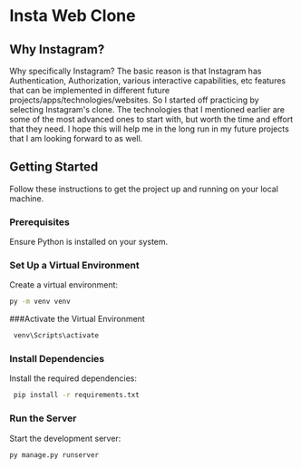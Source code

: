 # Insta Web Clone


## Why Instagram?

Why specifically Instagram? The basic reason is that Instagram has Authentication, Authorization, various interactive capabilities, etc features that can be implemented in different future projects/apps/technologies/websites. So I started off practicing by selecting Instagram's clone. The technologies that I mentioned earlier are some of the most advanced ones to start with, but worth the time and effort that they need. I hope this will help me in the long run in my future projects that I am looking forward to as well.

## Getting Started

Follow these instructions to get the project up and running on your local machine.

### Prerequisites

Ensure Python is installed on your system.

### Set Up a Virtual Environment

Create a virtual environment:

  ```bash
  py -m venv venv
```
###Activate the Virtual Environment

 ```bash
  venv\Scripts\activate
```
### Install Dependencies
Install the required dependencies:
 ```bash
  pip install -r requirements.txt
```
### Run the Server
Start the development server:

```bash
py manage.py runserver
```







